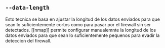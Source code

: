 
## `--data-length`
Esto tecnica se basa en ajustar la longitud de los datos enviados para que sean lo suficientemente cortos como para pasar por el firewall sin ser detectados. [[nmap]] permite configurar manualemnte la longitud de los datos enviados para que sean lo suficientemente pequenos para evadir la deteccion del firewall.

